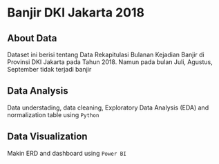# Banjir DKI Jakarta 2018

## About Data
Dataset ini berisi tentang Data Rekapitulasi Bulanan Kejadian Banjir di Provinsi DKI Jakarta pada Tahun 2018. Namun pada bulan Juli, Agustus, September tidak terjadi banjir

## Data Analysis
Data understading, data cleaning, Exploratory Data Analysis (EDA) and normalization table using `Python`

## Data Visualization
Makin ERD and dashboard using `Power BI`
